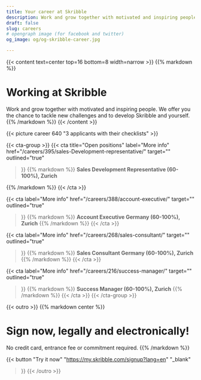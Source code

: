 ```yaml
---
title: Your career at Skribble
description: Work and grow together with motivated and inspiring people. We offer you the chance to tackle new challenges and to develop Skribble and yourself.
draft: false
slug: careers
# opengraph image (for facebook and twitter)
og_image: og/og-skribble-career.jpg

---
```


{{< content text=center top=16 bottom=8 width=narrow >}}
{{% markdown %}}
# Working at Skribble
Work and grow together with motivated and inspiring people.
We offer you the chance to tackle new challenges
and to develop Skribble and yourself.
{{% /markdown %}}
{{< /content >}}

{{< picture career 640 "3 applicants with their checklists" >}}

{{< cta-group >}}
{{< cta
  title="Open positions"
  label="More info"
  href="/careers/395/sales-Development-representative/"
  target=""
  outlined="true"
>}}
{{% markdown %}}
**Sales Development Representative (60-100%), Zurich**

{{% /markdown %}}
{{< /cta >}}

{{< cta
  label="More info"
  href="/careers/388/account-executive/"
  target=""
  outlined="true"
>}}
{{% markdown %}}
**Account Executive Germany (60-100%), Zurich**
{{% /markdown %}}
{{< /cta >}}

{{< cta
  label="More info"
  href="/careers/268/sales-consultant/"
  target=""
  outlined="true"
>}}
{{% markdown %}}
**Sales Consultant Germany (60-100%), Zurich**
{{% /markdown %}}
{{< /cta >}}

{{< cta
  label="More info"
  href="/careers/216/success-manager/"
  target=""
  outlined="true"
>}}
{{% markdown %}}
**Success Manager (60-100%), Zurich**
{{% /markdown %}}
{{< /cta >}}
{{< /cta-group >}}

[//]: # (--------------------------------------------------------------------------------------------------------------)

{{< outro >}}
{{% markdown center %}}
# Sign now, legally and electronically!
No credit card, entrance fee or commitment required.
{{% /markdown %}}

{{< button
  "Try it now"
  "https://my.skribble.com/signup?lang=en"
  "_blank"
>}}
{{< /outro >}}
